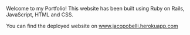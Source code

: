 Welcome to my Portfolio!
This website has been built using Ruby on Rails, JavaScript, HTML and CSS.

You can find the deployed website on www.jacopobelli.herokuapp.com
